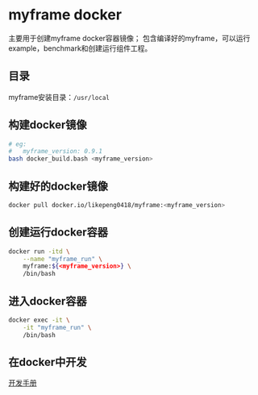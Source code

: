 # myframe docker
主要用于创建myframe docker容器镜像；
包含编译好的myframe，可以运行example，benchmark和创建运行组件工程。

## 目录
myframe安装目录：`/usr/local`

## 构建docker镜像
```sh
# eg:
#   myframe_version: 0.9.1
bash docker_build.bash <myframe_version>
```

## 构建好的docker镜像
```sh
docker pull docker.io/likepeng0418/myframe:<myframe_version>
```

## 创建运行docker容器
```sh
docker run -itd \
    --name "myframe_run" \
    myframe:${<myframe_version>} \
    /bin/bash
```

## 进入docker容器
```sh
docker exec -it \
    -it "myframe_run" \
    /bin/bash
```

## 在docker中开发
[开发手册](../doc/development_guide.md)
